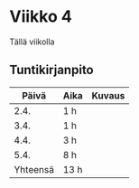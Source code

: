 # Viikko 4

Tällä viikolla

## Tuntikirjanpito

| Päivä | Aika | Kuvaus |
| ----- | ------------- | ------ |
| 2.4.  | 1 h            |  |
| 3.4.  | 1 h            |  |
| 4.4.  | 3 h            |  |
| 5.4.  | 8 h            |  |
| Yhteensä | 13 h         |        |
